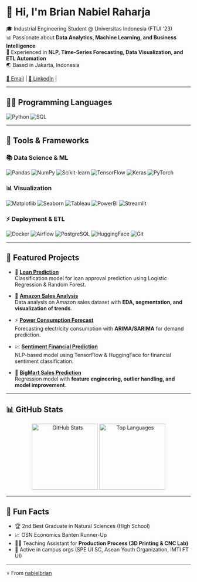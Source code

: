 # 👋 Hi, I'm Brian Nabiel Raharja  

🎓 Industrial Engineering Student @ Universitas Indonesia (FTUI ‘23)  
📊 Passionate about **Data Analytics, Machine Learning, and Business Intelligence**  
🤖 Experienced in **NLP, Time-Series Forecasting, Data Visualization, and ETL Automation**  
🌏 Based in Jakarta, Indonesia  

[📧 Email](nabielbrian@gmail.com) | [💼 LinkedIn](www.linkedin.com/in/briannabiel) | 

---

## 🧑‍💻 Programming Languages
![Python](https://img.shields.io/badge/Python-3776AB?logo=python&logoColor=white)
![SQL](https://img.shields.io/badge/SQL-336791?logo=postgresql&logoColor=white)

---

## 🚀 Tools & Frameworks
### 📚 Data Science & ML
![Pandas](https://img.shields.io/badge/Pandas-150458?logo=pandas&logoColor=white)
![NumPy](https://img.shields.io/badge/Numpy-013243?logo=numpy&logoColor=white)
![Scikit-learn](https://img.shields.io/badge/ScikitLearn-F7931E?logo=scikit-learn&logoColor=white)
![TensorFlow](https://img.shields.io/badge/TensorFlow-FF6F00?logo=tensorflow&logoColor=white)
![Keras](https://img.shields.io/badge/Keras-D00000?logo=keras&logoColor=white)
![PyTorch](https://img.shields.io/badge/PyTorch-EE4C2C?logo=pytorch&logoColor=white)

### 📊 Visualization
![Matplotlib](https://img.shields.io/badge/Matplotlib-ffffff?logo=plotly&logoColor=blue)
![Seaborn](https://img.shields.io/badge/Seaborn-0099cc?logoColor=white)
![Tableau](https://img.shields.io/badge/Tableau-E97627?logo=tableau&logoColor=white)
![PowerBI](https://img.shields.io/badge/PowerBI-F2C811?logo=powerbi&logoColor=black)
![Streamlit](https://img.shields.io/badge/Streamlit-FF4B4B?logo=streamlit&logoColor=white)

### ⚡ Deployment & ETL
![Docker](https://img.shields.io/badge/Docker-2496ED?logo=docker&logoColor=white)
![Airflow](https://img.shields.io/badge/Apache%20Airflow-017CEE?logo=apacheairflow&logoColor=white)
![PostgreSQL](https://img.shields.io/badge/PostgreSQL-336791?logo=postgresql&logoColor=white)
![HuggingFace](https://img.shields.io/badge/HuggingFace-yellow?logo=huggingface&logoColor=black)
![Git](https://img.shields.io/badge/Git-F05032?logo=git&logoColor=white)

---

## 📌 Featured Projects
- 🔮 [**Loan Prediction**](https://github.com/nabielbrian/loan_predict_repository)  
  Classification model for loan approval prediction using Logistic Regression & Random Forest.  

- 🛒 [**Amazon Sales Analysis**](https://github.com/nabielbrian/Amazon-Sales-Analysis)  
  Data analysis on Amazon sales dataset with **EDA, segmentation, and visualization of trends**.  

- ⚡ [**Power Consumption Forecast**](https://github.com/nabielbrian/Power-Consumption-Forecast)  
  Forecasting electricity consumption with **ARIMA/SARIMA** for demand prediction.  

- 💹 [**Sentiment Financial Prediction**](https://github.com/nabielbrian/sentiment_financial_predict)  
  NLP-based model using TensorFlow & HuggingFace for financial sentiment classification.  

- 🧾 [**BigMart Sales Prediction**](https://github.com/nabielbrian/BigMart-Sales-Prediction)  
  Regression model with **feature engineering, outlier handling, and model improvement**.  

---

## 📊 GitHub Stats
<p align="center">
  <img src="https://github-readme-stats.vercel.app/api?username=nabielbrian&show_icons=true&theme=tokyonight" alt="GitHub Stats" height="180"/>
  <img src="https://github-readme-stats.vercel.app/api/top-langs/?username=nabielbrian&layout=compact&theme=tokyonight" alt="Top Languages" height="180"/>
</p>

---

## 🌟 Fun Facts
- 🏆 2nd Best Graduate in Natural Sciences (High School)  
- 📈 OSN Economics Banten Runner-Up  
- 🧑‍🏫 Teaching Assistant for **Production Process (3D Printing & CNC Lab)**  
- 🤝 Active in campus orgs (SPE UI SC, Asean Youth Organization, IMTI FT UI)  

---

⭐️ From [nabielbrian](https://github.com/nabielbrian)
